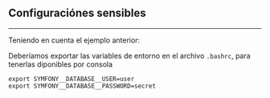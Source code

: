 ## Configuraciónes sensibles
---------------------------

Teniendo en cuenta el ejemplo anterior:

Deberíamos exportar las variables de entorno en el archivo `.bashrc`, para tenerlas diponibles por consola

    export SYMFONY__DATABASE__USER=user
    export SYMFONY__DATABASE__PASSWORD=secret
